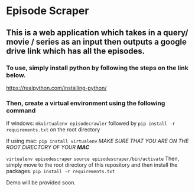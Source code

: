 # Episode Scraper

## This is a web application which takes in a query/ movie / series as an input then outputs a google drive link which has all the episodes.

### To use, simply install python by following the steps on the link below.

https://realpython.com/installing-python/

### Then, create a virtual environment using the following command

If windows: 
`mkvirtualenv episodecrawler` followed by `pip install -r requirements.txt` on the root directory

If using mac: 
`pip install virtualenv` *MAKE SURE THAT YOU ARE ON THE ROOT DIRECTORY OF YOUR **MAC*** 

`virtualenv episodescraper`
`source episodescraper/bin/activate`
Then, simply move to the root directory of this repository and then install the packages.
`pip install -r requirements.txt`

Demo will be provided soon.
